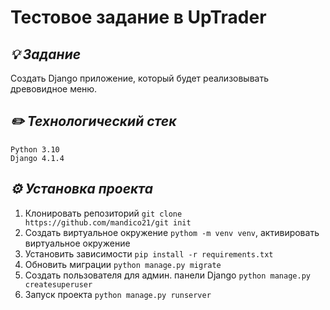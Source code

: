# Тестовое задание в UpTrader

## *💡 Задание*
Создать Django приложение, который будет реализовывать древовидное меню.

## *✏️ Технологический стек*
```
Python 3.10
Django 4.1.4
```

## *⚙️ Установка проекта*
1. Клонировать репозиторий 
``git clone https://github.com/mandico21/git init``
2. Создать виртуальное окружение ``pythom -m venv venv``, активировать виртуальное окружение
3. Установить зависимости ``pip install -r requirements.txt``
4. Обновить миграции ``python manage.py migrate``
5. Создать пользователя для админ. панели Django ``python manage.py createsuperuser``
6. Запуск проекта ``python manage.py runserver``
